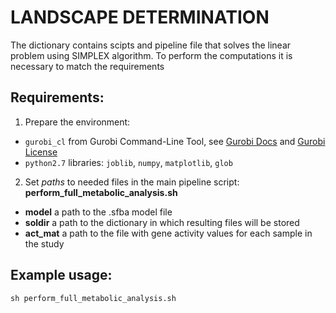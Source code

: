 # LANDSCAPE DETERMINATION

The dictionary contains scipts and pipeline file that solves the linear problem using SIMPLEX algorithm. 
To perform the computations it is necessary to match the requirements

## Requirements: 
1. Prepare the environment: 
* `gurobi_cl` from Gurobi Command-Line Tool, see [Gurobi Docs](https://www.gurobi.com/documentation/9.0/refman/grb_command_line_tool.html) and [Gurobi License](https://www.gurobi.com/academia/academic-program-and-licenses/)
* `python2.7` libraries: `joblib`, `numpy`, `matplotlib`, `glob`

2. Set *paths* to needed files in the main pipeline script: **perform_full_metabolic_analysis.sh**
* **model** a path to the .sfba model file
* **soldir** a path to the dictionary in which resulting files will be stored 
* **act_mat** a path to the file with gene activity values for each sample in the study 

## Example usage:
`sh perform_full_metabolic_analysis.sh` 
